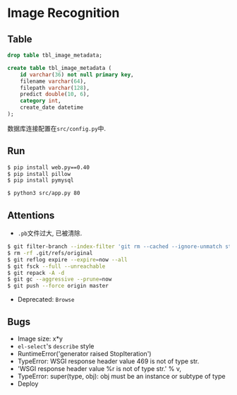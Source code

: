 # Image Recognition

## Table

``` sql
drop table tbl_image_metadata;

create table tbl_image_metadata (
    id varchar(36) not null primary key,
    filename varchar(64),
    filepath varchar(128),
    predict double(10, 6),
    category int,
    create_date datetime
);
```

数据库连接配置在`src/config.py`中.

## Run

``` sh
$ pip install web.py==0.40
$ pip install pillow
$ pip install pymysql
```

``` sh
$ python3 src/app.py 80
```

## Attentions

- `.pb`文件过大, 已被清除.

``` sh
$ git filter-branch --index-filter 'git rm --cached --ignore-unmatch static/yolov3_yanxin1000_1016.pb'
$ rm -rf .git/refs/original
$ git reflog expire --expire=now --all
$ git fsck --full --unreachable
$ git repack -A -d
$ git gc --aggressive --prune=now
$ git push --force origin master
```

- Deprecated: `Browse`

## Bugs

- Image size: x*y
- `el-select`'s `describe` style
- RuntimeError('generator raised StopIteration') 
- TypeError: WSGI response header value 469 is not of type str.
- 'WSGI response header value %r is not of type str.' % v,
- TypeError: super(type, obj): obj must be an instance or subtype of type
- Deploy
